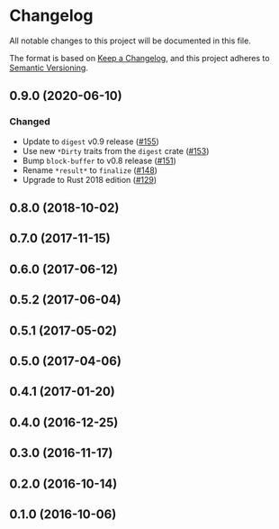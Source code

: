# Changelog

All notable changes to this project will be documented in this file.

The format is based on [Keep a Changelog](https://keepachangelog.com/en/1.0.0/),
and this project adheres to [Semantic Versioning](https://semver.org/spec/v2.0.0.html).

## 0.9.0 (2020-06-10)
### Changed
- Update to `digest` v0.9 release ([#155])
- Use new `*Dirty` traits from the `digest` crate ([#153])
- Bump `block-buffer` to v0.8 release ([#151])
- Rename `*result*` to `finalize` ([#148])
- Upgrade to Rust 2018 edition ([#129])

[#155]: https://github.com/RustCrypto/hashes/pull/155
[#153]: https://github.com/RustCrypto/hashes/pull/153
[#151]: https://github.com/RustCrypto/hashes/pull/151
[#148]: https://github.com/RustCrypto/hashes/pull/148
[#129]: https://github.com/RustCrypto/hashes/pull/129

## 0.8.0 (2018-10-02)

## 0.7.0 (2017-11-15)

## 0.6.0 (2017-06-12)

## 0.5.2 (2017-06-04)

## 0.5.1 (2017-05-02)

## 0.5.0 (2017-04-06)

## 0.4.1 (2017-01-20)

## 0.4.0 (2016-12-25)

## 0.3.0 (2016-11-17)

## 0.2.0 (2016-10-14)

## 0.1.0 (2016-10-06)
